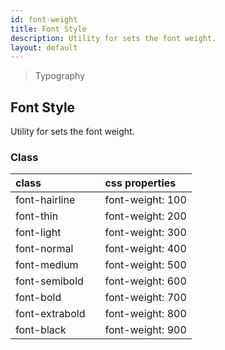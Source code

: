 ```yaml
---
id: font-weight
title: Font Style
description: Utility for sets the font weight.
layout: default
---
```


> Typography

## Font Style

Utility for sets the font weight.

### Class

| <span class="px-3 py-1 text-white bg-charcoal-100 rounded-full">class</span> | | <span class="px-3 py-1 text-white bg-charcoal-100 rounded-full">css properties</span> |
|:--|:--|:--|
| font-hairline |  | font-weight: 100 |
| font-thin |  | font-weight: 200 |
| font-light |  | font-weight: 300 |
| font-normal |  | font-weight: 400 |
| font-medium |  | font-weight: 500 |
| font-semibold |  | font-weight: 600 |
| font-bold |  | font-weight: 700 |
| font-extrabold |  | font-weight: 800 |
| font-black |  | font-weight: 900 |

